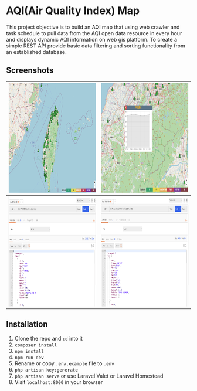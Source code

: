 # AQI(Air Quality Index) Map

This project objective is to build an AQI map that using web crawler and task schedule to pull data from the AQI open data resource in every hour and displays dynamic AQI information on web gis platform. To create a simple REST API provide basic data filtering and sorting functionality from an established database.

## Screenshots
|  <img src="https://github.com/karta020500/AqiMap/blob/master/screenshots/screenshot04.png" width = "700" height = "300" /> | <img src="https://github.com/karta020500/AqiMap/blob/master/screenshots/screenshot03.png" width = "700" height = "300" />  | 
|:-------:|:-----:|
|  <img src="https://github.com/karta020500/AqiMap/blob/master/screenshots/screenshot01.png" width = "500" height = "300" /> | <img src="https://github.com/karta020500/AqiMap/blob/master/screenshots/screenshot02.png" width = "500" height = "300" />  | 


## Installation

1. Clone the repo and `cd` into it
2. `composer install`
3. `npm install`
4. `npm run dev`
5. Rename or copy `.env.example` file to `.env`
6. `php artisan key:generate`
7. `php artisan serve` or use Laravel Valet or Laravel Homestead
8. Visit `localhost:8000` in your browser

